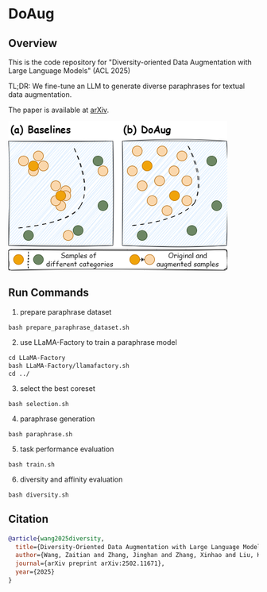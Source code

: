 # DoAug

## Overview

This is the code repository for "Diversity-oriented Data Augmentation with Large Language Models" (ACL 2025)

TL;DR: We fine-tune an LLM to generate diverse paraphrases for textual data augmentation. 

The paper is available at [arXiv](https://arxiv.org/abs/2502.11671).

![](assets/doaug_abs.png)

## Run Commands

1. prepare paraphrase dataset
```shell
bash prepare_paraphrase_dataset.sh
```
2. use LLaMA-Factory to train a paraphrase model
```shell
cd LLaMA-Factory
bash LLaMA-Factory/llamafactory.sh
cd ../
```
3. select the best coreset
```shell
bash selection.sh
```
4. paraphrase generation
```shell
bash paraphrase.sh
```
5. task performance evaluation
```shell
bash train.sh
```
6. diversity and affinity evaluation
```shell
bash diversity.sh
```

## Citation

```bibtex
@article{wang2025diversity,
  title={Diversity-Oriented Data Augmentation with Large Language Models},
  author={Wang, Zaitian and Zhang, Jinghan and Zhang, Xinhao and Liu, Kunpeng and Wang, Pengfei and Zhou, Yuanchun},
  journal={arXiv preprint arXiv:2502.11671},
  year={2025}
}
```